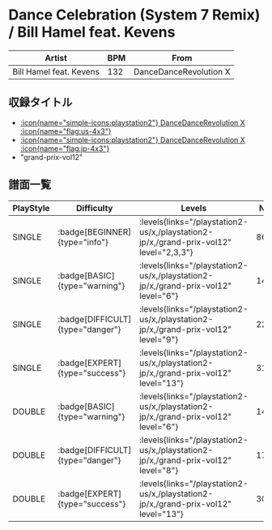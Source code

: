 # Dance Celebration (System 7 Remix) / Bill Hamel feat. Kevens

|Artist|BPM|From|
|------|---|----|
|Bill Hamel feat. Kevens|132|DanceDanceRevolution X|

## 収録タイトル

- [:icon{name="simple-icons:playstation2"} DanceDanceRevolution X :icon{name="flag:us-4x3"}](/playstation2-us/x)
- [:icon{name="simple-icons:playstation2"} DanceDanceRevolution X :icon{name="flag:jp-4x3"}](/playstation2-jp/x)
- "grand-prix-vol12"

## 譜面一覧

|PlayStyle|Difficulty|Levels|Notes|Movie|
|---------|----------|------|-----|-----|
|SINGLE| :badge[BEGINNER]{type="info"}| :levels{links="/playstation2-us/x,/playstation2-jp/x,/grand-prix-vol12" level="2,3,3"}|86/3||
|SINGLE| :badge[BASIC]{type="warning"}| :levels{links="/playstation2-us/x,/playstation2-jp/x,/grand-prix-vol12" level="6"}|145/15||
|SINGLE| :badge[DIFFICULT]{type="danger"}| :levels{links="/playstation2-us/x,/playstation2-jp/x,/grand-prix-vol12" level="9"}|223/32||
|SINGLE| :badge[EXPERT]{type="success"}| :levels{links="/playstation2-us/x,/playstation2-jp/x,/grand-prix-vol12" level="13"}|314/31||
|DOUBLE| :badge[BASIC]{type="warning"}| :levels{links="/playstation2-us/x,/playstation2-jp/x,/grand-prix-vol12" level="6"}|143/27||
|DOUBLE| :badge[DIFFICULT]{type="danger"}| :levels{links="/playstation2-us/x,/playstation2-jp/x,/grand-prix-vol12" level="8"}|174/7||
|DOUBLE| :badge[EXPERT]{type="success"}| :levels{links="/playstation2-us/x,/playstation2-jp/x,/grand-prix-vol12" level="13"}|307/14||
